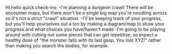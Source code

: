 Hi hello quick check-ins:
-I'm planning a dungeon crawl! There will be encounter maps, but there won't be a single big map you're noodling across so it's not a strict "crawl" situation.
-I'll be keeping track of your progress, but you'll help yourselves out a ton by making a diagram/map to show your progress and what choices you have/haven't made
-I'm going to be playing around with cutting out some pieces that can get repetitive, so expect a healthy dose of "the monster falls with its last gasp. You loot XYZ!" rather than making you search the bodies, for example. 